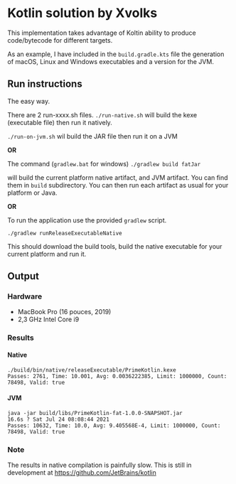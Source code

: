 # Kotlin solution by Xvolks

This implementation takes advantage of Koltin ability to produce
code/bytecode for different targets.

As an example, I have included in the `build.gradle.kts` file
the generation of macOS, Linux and Windows executables and 
a version for the JVM.

## Run instructions

The easy way.

There are 2 run-xxxx.sh files.
`./run-native.sh` will build the kexe (executable file) then run it natively.

`./run-on-jvm.sh` wil build the JAR file then run it on a JVM


**OR**

The command (`gradlew.bat` for windows)
`./gradlew build fatJar`

will build the current platform native artifact, and JVM artifact.
You can find them in `build` subdirectory.
You can then run each artifact as usual for your platform or Java.

**OR**

To run the application use the provided `gradlew` script.

`./gradlew runReleaseExecutableNative`

This should download the build tools, build the native executable
for your current platform and run it.

## Output

### Hardware
- MacBook Pro (16 pouces, 2019) 
- 2,3 GHz Intel Core i9


### Results
#### Native
    ./build/bin/native/releaseExecutable/PrimeKotlin.kexe
    Passes: 2761, Time: 10.001, Avg: 0.0036222385, Limit: 1000000, Count: 78498, Valid: true

#### JVM
    java -jar build/libs/PrimeKotlin-fat-1.0.0-SNAPSHOT.jar                                                                           16.6s ? Sat Jul 24 08:08:44 2021
    Passes: 10632, Time: 10.0, Avg: 9.405568E-4, Limit: 1000000, Count: 78498, Valid: true


### Note
The results in native compilation is painfully slow. This is still in development at
https://github.com/JetBrains/kotlin




